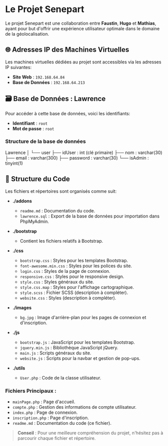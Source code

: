 # Le Projet Senepart

Le projet Senepart est une collaboration entre **Faustin**, **Hugo** et **Mathias**, ayant pour but d'offrir une expérience utilisateur optimale dans le domaine de la géolocalisation.

## 🌐 Adresses IP des Machines Virtuelles 

Les machines virtuelles dédiées au projet sont accessibles via les adresses IP suivantes:
- **Site Web** : `192.168.64.84`
- **Base de Données** : `192.168.64.213`

## 🗃 Base de Données : Lawrence 

Pour accéder à cette base de données, voici les identifiants:
- **Identifiant** : `root`
- **Mot de passe** : `root`

### Structure de la base de données

Lawrence
│
└── user
├── idUser : int (clé primaire)
├── nom : varchar(30)
├── email : varchar(300)
├── password : varchar(30)
└── isAdmin : tinyint(1)


## 📁 Structure du Code

Les fichiers et répertoires sont organisés comme suit:

- **./addons**
  - `readme.md` : Documentation du code.
  - `lawrence.sql` : Export de la base de données pour importation dans PhpMyAdmin.

- **./bootstrap**
  - Contient les fichiers relatifs à Bootstrap.

- **./css**
  - `bootstrap.css` : Styles pour les templates Bootstrap.
  - `font-awesome.min.css` : Styles pour les polices du site.
  - `login.css` : Styles de la page de connexion.
  - `responsive.css` : Styles pour le responsive design.
  - `style.css` : Styles généraux du site.
  - `style.css.map` : Styles pour l'affichage cartographique.
  - `style.scss` : Fichier SCSS (description à compléter).
  - `website.css` : Styles (description à compléter).

- **./images**
  - `bg.jpg` : Image d'arrière-plan pour les pages de connexion et d'inscription.

- **./js**
  - `bootstrap.js` : JavaScript pour les templates Bootstrap.
  - `jquery.min.js` : Bibliothèque JavaScript jQuery.
  - `main.js` : Scripts généraux du site.
  - `website.js` : Scripts pour la navbar et gestion de pop-ups.

- **./utils**
  - `User.php` : Code de la classe utilisateur.

### Fichiers Principaux :

- `mainPage.php` : Page d'accueil.
- `compte.php` : Gestion des informations de compte utilisateur.
- `index.php` : Page de connexion.
- `inscription.php` : Page d'inscription.
- `readme.md` : Documentation du code (ce fichier).

> **Conseil** : Pour une meilleure compréhension du projet, n'hésitez pas à parcourir chaque fichier et répertoire.
